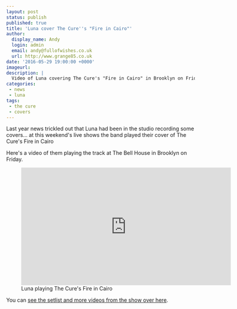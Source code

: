 ```yaml
---
layout: post
status: publish
published: true
title: 'Luna cover The Cure''s "Fire in Cairo"'
author:
  display_name: Andy
  login: admin
  email: andy@fullofwishes.co.uk
  url: http://www.grange85.co.uk
date: '2016-05-29 19:00:00 +0000'
imageurl:
description: |
  Video of Luna covering The Cure's "Fire in Cairo" in Brooklyn on Friday 27 May 2016
categories:
 - news
 - luna
tags:
 - the cure
 - covers
---
```

<p class="lead">Last year news trickled out that Luna had been in the studio recording some covers&hellip; at this weekend's live shows the band played their cover of The Cure's Fire in Cairo</p>

<p>Here's a video of them playing the track at The Bell House in Brooklyn on Friday.</p>
<figure class="caption aligncenter"><iframe width="560" height="315" src="https://www.youtube.com/embed/oyj8VSaFpzI" frameborder="0" allowfullscreen></iframe><figcaption class="caption-text">Luna playing The Cure's Fire in Cairo</figcaption></figure>

<p>You can <a href="https://www.fullofwishes.co.uk/database/luna/shows/2016/2016-05-27-luna-the-bell-house-brooklyn-new-york-ny-usa/">see the setlist and more videos from the show over here</a>.</p>
